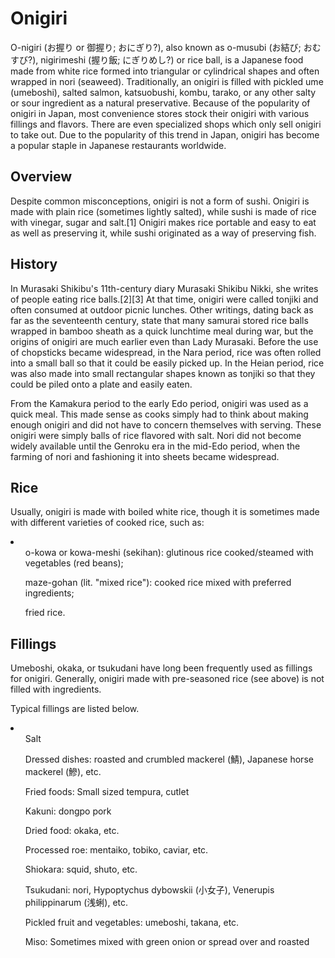 # Onigiri

<p>O-nigiri (お握り or 御握り; おにぎり?), also known as o-musubi (お結び; おむすび?), nigirimeshi (握り飯; にぎりめし?) or rice ball, is a Japanese food made from white rice formed into triangular or cylindrical shapes and often wrapped in nori (seaweed). Traditionally, an onigiri is filled with pickled ume (umeboshi), salted salmon, katsuobushi, kombu, tarako, or any other salty or sour ingredient as a natural preservative. Because of the popularity of onigiri in Japan, most convenience stores stock their onigiri with various fillings and flavors. There are even specialized shops which only sell onigiri to take out. Due to the popularity of this trend in Japan, onigiri has become a popular staple in Japanese restaurants worldwide.</p>

<h2>Overview</h2>
<p>Despite common misconceptions, onigiri is not a form of sushi. Onigiri is made with plain rice (sometimes lightly salted), while sushi is made of rice with vinegar, sugar and salt.[1] Onigiri makes rice portable and easy to eat as well as preserving it, while sushi originated as a way of preserving fish.</p>

<h2>History</h2>
<p>In Murasaki Shikibu's 11th-century diary Murasaki Shikibu Nikki, she writes of people eating rice balls.[2][3] At that time, onigiri were called tonjiki and often consumed at outdoor picnic lunches. Other writings, dating back as far as the seventeenth century, state that many samurai stored rice balls wrapped in bamboo sheath as a quick lunchtime meal during war, but the origins of onigiri are much earlier even than Lady Murasaki. Before the use of chopsticks became widespread, in the Nara period, rice was often rolled into a small ball so that it could be easily picked up. In the Heian period, rice was also made into small rectangular shapes known as tonjiki so that they could be piled onto a plate and easily eaten.</p>
<p>From the Kamakura period to the early Edo period, onigiri was used as a quick meal. This made sense as cooks simply had to think about making enough onigiri and did not have to concern themselves with serving. These onigiri were simply balls of rice flavored with salt. Nori did not become widely available until the Genroku era in the mid-Edo period, when the farming of nori and fashioning it into sheets became widespread.</p>

<h2>Rice</h2>
<p>Usually, onigiri is made with boiled white rice, though it is sometimes made with different varieties of cooked rice, such as:</p>
<li>
  <ol>o-kowa or kowa-meshi (sekihan): glutinous rice cooked/steamed with vegetables (red beans);</ol>
  <ol>maze-gohan (lit. "mixed rice"): cooked rice mixed with preferred ingredients;</ol>
  <ol>fried rice.</ol>
</li>

<h2>Fillings</h2>
<p>Umeboshi, okaka, or tsukudani have long been frequently used as fillings for onigiri. Generally, onigiri made with pre-seasoned rice (see above) is not filled with ingredients.</p>
<p>Typical fillings are listed below.</p>
<li>
  <ul>Salt</ul>
  <ul>Dressed dishes: roasted and crumbled mackerel (鯖), Japanese horse mackerel (鰺), etc.</ul>
  <ul>Fried foods: Small sized tempura, cutlet</ul>
  <ul>Kakuni: dongpo pork</ul>
  <ul>Dried food: okaka, etc.</ul>
  <ul>Processed roe: mentaiko, tobiko, caviar, etc.</ul>
  <ul>Shiokara: squid, shuto, etc.</ul>
  <ul>Tsukudani: nori, Hypoptychus dybowskii (小女子), Venerupis philippinarum (浅蜊), etc.</ul>
  <ul>Pickled fruit and vegetables: umeboshi, takana, etc.</ul>
  <ul>Miso: Sometimes mixed with green onion or spread over and roasted</ul>
  
</li>
